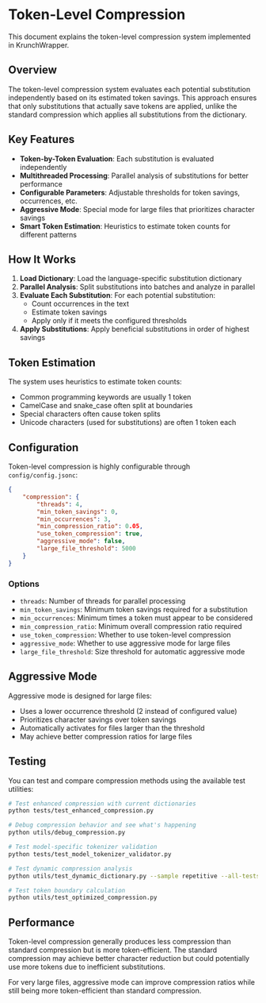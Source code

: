 # Token-Level Compression

This document explains the token-level compression system implemented in KrunchWrapper.

## Overview

The token-level compression system evaluates each potential substitution independently based on its estimated token savings. This approach ensures that only substitutions that actually save tokens are applied, unlike the standard compression which applies all substitutions from the dictionary.

## Key Features

- **Token-by-Token Evaluation**: Each substitution is evaluated independently
- **Multithreaded Processing**: Parallel analysis of substitutions for better performance
- **Configurable Parameters**: Adjustable thresholds for token savings, occurrences, etc.
- **Aggressive Mode**: Special mode for large files that prioritizes character savings
- **Smart Token Estimation**: Heuristics to estimate token counts for different patterns

## How It Works

1. **Load Dictionary**: Load the language-specific substitution dictionary
2. **Parallel Analysis**: Split substitutions into batches and analyze in parallel
3. **Evaluate Each Substitution**: For each potential substitution:
   - Count occurrences in the text
   - Estimate token savings
   - Apply only if it meets the configured thresholds
4. **Apply Substitutions**: Apply beneficial substitutions in order of highest savings

## Token Estimation

The system uses heuristics to estimate token counts:

- Common programming keywords are usually 1 token
- CamelCase and snake_case often split at boundaries
- Special characters often cause token splits
- Unicode characters (used for substitutions) are often 1 token each

## Configuration

Token-level compression is highly configurable through `config/config.jsonc`:

```json
{
    "compression": {
        "threads": 4,
        "min_token_savings": 0,
        "min_occurrences": 3,
        "min_compression_ratio": 0.05,
        "use_token_compression": true,
        "aggressive_mode": false,
        "large_file_threshold": 5000
    }
}
```

### Options

- `threads`: Number of threads for parallel processing
- `min_token_savings`: Minimum token savings required for a substitution
- `min_occurrences`: Minimum times a token must appear to be considered
- `min_compression_ratio`: Minimum overall compression ratio required
- `use_token_compression`: Whether to use token-level compression
- `aggressive_mode`: Whether to use aggressive mode for large files
- `large_file_threshold`: Size threshold for automatic aggressive mode

## Aggressive Mode

Aggressive mode is designed for large files:

- Uses a lower occurrence threshold (2 instead of configured value)
- Prioritizes character savings over token savings
- Automatically activates for files larger than the threshold
- May achieve better compression ratios for large files

## Testing

You can test and compare compression methods using the available test utilities:

```bash
# Test enhanced compression with current dictionaries
python tests/test_enhanced_compression.py

# Debug compression behavior and see what's happening
python utils/debug_compression.py

# Test model-specific tokenizer validation
python tests/test_model_tokenizer_validator.py

# Test dynamic compression analysis
python utils/test_dynamic_dictionary.py --sample repetitive --all-tests

# Test token boundary calculation
python utils/test_optimized_compression.py
```

## Performance

Token-level compression generally produces less compression than standard compression but is more token-efficient. The standard compression may achieve better character reduction but could potentially use more tokens due to inefficient substitutions.

For very large files, aggressive mode can improve compression ratios while still being more token-efficient than standard compression. 